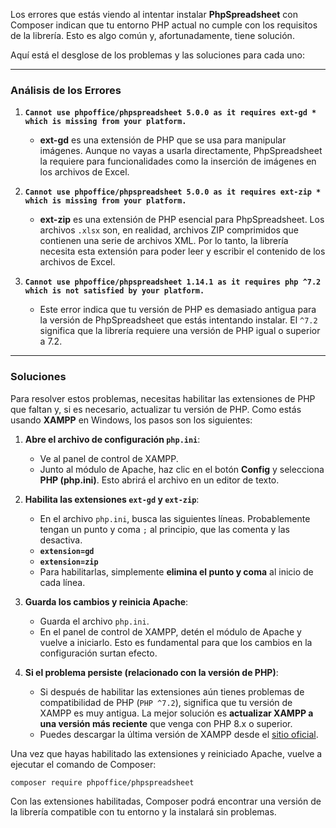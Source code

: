 Los errores que estás viendo al intentar instalar **PhpSpreadsheet** con Composer indican que tu entorno PHP actual no cumple con los requisitos de la librería. Esto es algo común y, afortunadamente, tiene solución.

Aquí está el desglose de los problemas y las soluciones para cada uno:

-----

### Análisis de los Errores

1.  **`Cannot use phpoffice/phpspreadsheet 5.0.0 as it requires ext-gd * which is missing from your platform.`**

      * **ext-gd** es una extensión de PHP que se usa para manipular imágenes. Aunque no vayas a usarla directamente, PhpSpreadsheet la requiere para funcionalidades como la inserción de imágenes en los archivos de Excel.

2.  **`Cannot use phpoffice/phpspreadsheet 5.0.0 as it requires ext-zip * which is missing from your platform.`**

      * **ext-zip** es una extensión de PHP esencial para PhpSpreadsheet. Los archivos `.xlsx` son, en realidad, archivos ZIP comprimidos que contienen una serie de archivos XML. Por lo tanto, la librería necesita esta extensión para poder leer y escribir el contenido de los archivos de Excel.

3.  **`Cannot use phpoffice/phpspreadsheet 1.14.1 as it requires php ^7.2 which is not satisfied by your platform.`**

      * Este error indica que tu versión de PHP es demasiado antigua para la versión de PhpSpreadsheet que estás intentando instalar. El `^7.2` significa que la librería requiere una versión de PHP igual o superior a 7.2.

-----

### Soluciones

Para resolver estos problemas, necesitas habilitar las extensiones de PHP que faltan y, si es necesario, actualizar tu versión de PHP. Como estás usando **XAMPP** en Windows, los pasos son los siguientes:

1.  **Abre el archivo de configuración `php.ini`**:

      * Ve al panel de control de XAMPP.
      * Junto al módulo de Apache, haz clic en el botón **Config** y selecciona **PHP (php.ini)**. Esto abrirá el archivo en un editor de texto.

2.  **Habilita las extensiones `ext-gd` y `ext-zip`**:

      * En el archivo `php.ini`, busca las siguientes líneas. Probablemente tengan un punto y coma `;` al principio, que las comenta y las desactiva.
      * **`extension=gd`**
      * **`extension=zip`**
      * Para habilitarlas, simplemente **elimina el punto y coma** al inicio de cada línea.

3.  **Guarda los cambios y reinicia Apache**:

      * Guarda el archivo `php.ini`.
      * En el panel de control de XAMPP, detén el módulo de Apache y vuelve a iniciarlo. Esto es fundamental para que los cambios en la configuración surtan efecto.

4.  **Si el problema persiste (relacionado con la versión de PHP)**:

      * Si después de habilitar las extensiones aún tienes problemas de compatibilidad de PHP (`PHP ^7.2`), significa que tu versión de XAMPP es muy antigua. La mejor solución es **actualizar XAMPP a una versión más reciente** que venga con PHP 8.x o superior.
      * Puedes descargar la última versión de XAMPP desde el [sitio oficial](https://www.apachefriends.org/es/index.html).

Una vez que hayas habilitado las extensiones y reiniciado Apache, vuelve a ejecutar el comando de Composer:

```sh
composer require phpoffice/phpspreadsheet
```

Con las extensiones habilitadas, Composer podrá encontrar una versión de la librería compatible con tu entorno y la instalará sin problemas.
